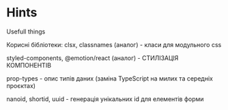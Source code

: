 # Hints
Usefull things

Корисні бібліотеки:
clsx, classnames (аналог) - класи для модульного css

styled-components, @emotion/react (аналог) - СТИЛІЗАЦІЯ КОМПОНЕНТІВ

prop-types - опис типів даних (заміна TypeScript на милих та середніх проєктах)

nanoid, shortid, uuid - генерація унікальних id для елементів форми
